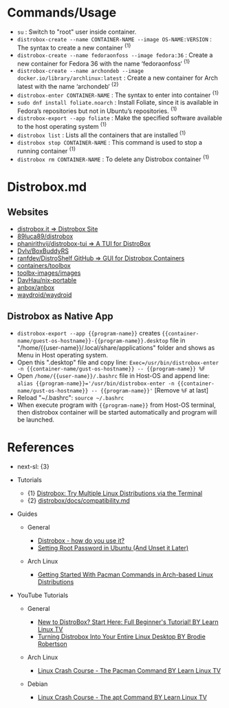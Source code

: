 # Commands/Usage

* `su` : Switch to "root" user inside container.
* `distrobox-create --name CONTAINER-NAME --image OS-NAME:VERSION` : The syntax to create a new container <sup>{1}</sup>
* `distrobox-create --name fedoraonfoss --image fedora:36` : Create a new container for Fedora 36 with the name ‘fedoraonfoss‘ <sup>{1}</sup>
* `distrobox-create --name archondeb --image docker.io/library/archlinux:latest` : Create a new container for Arch latest with the name ‘archondeb‘ <sup>{2}</sup>
* `distrobox-enter CONTAINER-NAME` : The syntax to enter into container <sup>{1}</sup>
* `sudo dnf install foliate.noarch` : Install Foliate, since it is available in Fedora’s repositories but not in Ubuntu’s repositories. <sup>{1}</sup>
* `distrobox-export --app foliate` : Make the specified software available to the host operating system <sup>{1}</sup>
* `distrobox list` : Lists all the containers that are installed <sup>{1}</sup>
* `distrobox stop CONTAINER-NAME` : This command is used to stop a running container <sup>{1}</sup>
* `distrobox rm CONTAINER-NAME` : To delete any Distrobox container <sup>{1}</sup>

# Distrobox.md

## Websites

* [distrobox.it => Distrobox Site](https://distrobox.it/)
* [89luca89/distrobox](https://github.com/89luca89/distrobox)
* [phanirithvij/distrobox-tui => A TUI for DistroBox](https://github.com/phanirithvij/distrobox-tui)
* [Dvlv/BoxBuddyRS](https://github.com/Dvlv/BoxBuddyRS)
* [ranfdev/DistroShelf GitHub => GUI for Distrobox Containers](https://github.com/ranfdev/DistroShelf)
* [containers/toolbox](https://github.com/containers/toolbox)
* [toolbx-images/images](https://github.com/toolbx-images/images)
* [DavHau/nix-portable](https://github.com/DavHau/nix-portable)
* [anbox/anbox](https://github.com/anbox/anbox)
* [waydroid/waydroid](https://github.com/waydroid/waydroid)

## Distrobox as Native App

* `distrobox-export --app {{program-name}}` creates `{{container-name/guest-os-hostname}}-{{program-name}}.desktop` file in "/home/{{user-name}}/.local/share/applications" folder and shows as Menu in Host operating system.
* Open this ".desktop" file and copy line: `Exec=/usr/bin/distrobox-enter -n {{container-name/gust-os-hostname}} -- {{program-name}} %F`
* Open `/home/{{user-name}}/.bashrc` file in Host-OS and append line: `alias {{program-name}}='/usr/bin/distrobox-enter -n {{container-name/gust-os-hostname}} -- {{program-name}}'` [Remove `%F` at last]
* Reload "~/.bashrc": `source ~/.bashrc`
* When execute program with `{{program-name}}` from Host-OS terminal, then distrobox container will be started automatically and program will be launched.

# References

* next-sl: {3}

* Tutorials
  * {1} [Distrobox: Try Multiple Linux Distributions via the Terminal](https://itsfoss.com/distrobox/)
  * {2} [distrobox/docs/compatibility.md](https://github.com/89luca89/distrobox/blob/main/docs/compatibility.md)

* Guides

  * General
    * [Distrobox - how do you use it?](https://www.reddit.com/r/linux/comments/15q8b9j/distrobox_how_do_you_use_it/)
    * [Setting Root Password in Ubuntu (And Unset it Later)](https://itsfoss.com/ubuntu-set-root-password/)

  * Arch Linux
    * [Getting Started With Pacman Commands in Arch-based Linux Distributions](https://itsfoss.com/pacman-command/)

* YouTube Tutorials

  * General
    * [New to DistroBox? Start Here: Full Beginner's Tutorial! BY Learn Linux TV](https://www.youtube.com/watch?v=eiDt4O6UPRw)
    * [Turning Distrobox Into Your Entire Linux Desktop BY Brodie Robertson](https://www.youtube.com/watch?v=IIVv5NjyYl0)

  * Arch Linux
    * [Linux Crash Course - The Pacman Command BY Learn Linux TV](https://www.youtube.com/watch?v=HD7jJEh4ZaM)

  * Debian
    * [Linux Crash Course - The apt Command BY Learn Linux TV](https://www.youtube.com/watch?v=1kicKTbK768)
